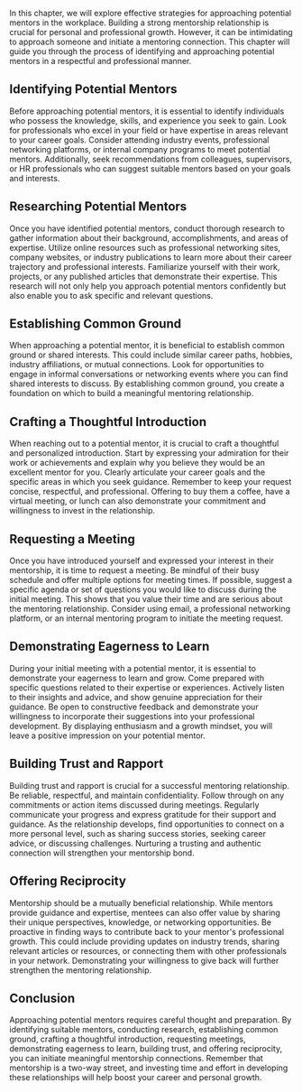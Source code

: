 
In this chapter, we will explore effective strategies for approaching potential mentors in the workplace. Building a strong mentorship relationship is crucial for personal and professional growth. However, it can be intimidating to approach someone and initiate a mentoring connection. This chapter will guide you through the process of identifying and approaching potential mentors in a respectful and professional manner.

**Identifying Potential Mentors**
---------------------------------

Before approaching potential mentors, it is essential to identify individuals who possess the knowledge, skills, and experience you seek to gain. Look for professionals who excel in your field or have expertise in areas relevant to your career goals. Consider attending industry events, professional networking platforms, or internal company programs to meet potential mentors. Additionally, seek recommendations from colleagues, supervisors, or HR professionals who can suggest suitable mentors based on your goals and interests.

**Researching Potential Mentors**
---------------------------------

Once you have identified potential mentors, conduct thorough research to gather information about their background, accomplishments, and areas of expertise. Utilize online resources such as professional networking sites, company websites, or industry publications to learn more about their career trajectory and professional interests. Familiarize yourself with their work, projects, or any published articles that demonstrate their expertise. This research will not only help you approach potential mentors confidently but also enable you to ask specific and relevant questions.

**Establishing Common Ground**
------------------------------

When approaching a potential mentor, it is beneficial to establish common ground or shared interests. This could include similar career paths, hobbies, industry affiliations, or mutual connections. Look for opportunities to engage in informal conversations or networking events where you can find shared interests to discuss. By establishing common ground, you create a foundation on which to build a meaningful mentoring relationship.

**Crafting a Thoughtful Introduction**
--------------------------------------

When reaching out to a potential mentor, it is crucial to craft a thoughtful and personalized introduction. Start by expressing your admiration for their work or achievements and explain why you believe they would be an excellent mentor for you. Clearly articulate your career goals and the specific areas in which you seek guidance. Remember to keep your request concise, respectful, and professional. Offering to buy them a coffee, have a virtual meeting, or lunch can also demonstrate your commitment and willingness to invest in the relationship.

**Requesting a Meeting**
------------------------

Once you have introduced yourself and expressed your interest in their mentorship, it is time to request a meeting. Be mindful of their busy schedule and offer multiple options for meeting times. If possible, suggest a specific agenda or set of questions you would like to discuss during the initial meeting. This shows that you value their time and are serious about the mentoring relationship. Consider using email, a professional networking platform, or an internal mentoring program to initiate the meeting request.

**Demonstrating Eagerness to Learn**
------------------------------------

During your initial meeting with a potential mentor, it is essential to demonstrate your eagerness to learn and grow. Come prepared with specific questions related to their expertise or experiences. Actively listen to their insights and advice, and show genuine appreciation for their guidance. Be open to constructive feedback and demonstrate your willingness to incorporate their suggestions into your professional development. By displaying enthusiasm and a growth mindset, you will leave a positive impression on your potential mentor.

**Building Trust and Rapport**
------------------------------

Building trust and rapport is crucial for a successful mentoring relationship. Be reliable, respectful, and maintain confidentiality. Follow through on any commitments or action items discussed during meetings. Regularly communicate your progress and express gratitude for their support and guidance. As the relationship develops, find opportunities to connect on a more personal level, such as sharing success stories, seeking career advice, or discussing challenges. Nurturing a trusting and authentic connection will strengthen your mentorship bond.

**Offering Reciprocity**
------------------------

Mentorship should be a mutually beneficial relationship. While mentors provide guidance and expertise, mentees can also offer value by sharing their unique perspectives, knowledge, or networking opportunities. Be proactive in finding ways to contribute back to your mentor's professional growth. This could include providing updates on industry trends, sharing relevant articles or resources, or connecting them with other professionals in your network. Demonstrating your willingness to give back will further strengthen the mentoring relationship.

**Conclusion**
--------------

Approaching potential mentors requires careful thought and preparation. By identifying suitable mentors, conducting research, establishing common ground, crafting a thoughtful introduction, requesting meetings, demonstrating eagerness to learn, building trust, and offering reciprocity, you can initiate meaningful mentorship connections. Remember that mentorship is a two-way street, and investing time and effort in developing these relationships will help boost your career and personal growth.
